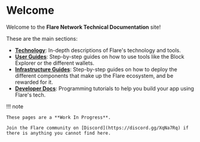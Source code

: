 # Welcome

Welcome to the **Flare Network Technical Documentation** site!

These are the main sections:

* **[Technology](tech/index.md)**: In-depth descriptions of Flare's technology and tools.
* **[User Guides](user/index.md)**: Step-by-step guides on how to use tools like the Block Explorer or the different wallets.
* **[Infrastructure Guides](infra/index.md)**: Step-by-step guides on how to deploy the different components that make up the Flare ecosystem, and be rewarded for it.
* **[Developer Docs](dev/index.md)**: Programming tutorials to help you build your app using Flare's tech.

!!! note

    These pages are a **Work In Progress**.

    Join the Flare community on [Discord](https://discord.gg/XqNa7Rq) if there is anything you cannot find here.
